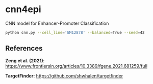 # cnn4epi
CNN model for Enhancer-Promoter Classification

```bash
python cnn.py --cell_line='GM12878' --balanced=True --seed=42
```

## References

**Zeng et al. (2021)**: https://www.frontiersin.org/articles/10.3389/fgene.2021.681259/full

**TargetFinder:** https://github.com/shwhalen/targetfinder